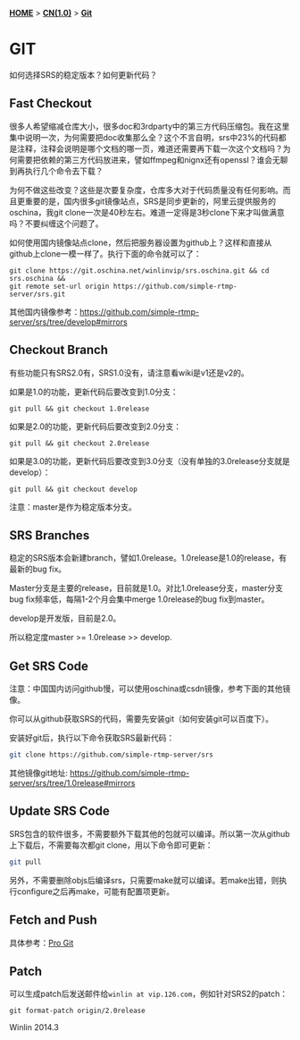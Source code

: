 [**HOME**](Home) > [**CN(1.0)**](v1_CN_Home) > [**Git**](v1_CN_Git)

# GIT

如何选择SRS的稳定版本？如何更新代码？

## Fast Checkout

很多人希望缩减仓库大小，很多doc和3rdparty中的第三方代码压缩包。我在这里集中说明一次，为何需要把doc收集那么全？这个不言自明，srs中23%的代码都是注释，注释会说明是哪个文档的哪一页，难道还需要再下载一次这个文档吗？为何需要把依赖的第三方代码放进来，譬如ffmpeg和nignx还有openssl？谁会无聊到再执行几个命令去下载？

为何不做这些改变？这些是次要复杂度，仓库多大对于代码质量没有任何影响。而且更重要的是，国内很多git镜像站点，SRS是同步更新的，阿里云提供服务的oschina，我git clone一次是40秒左右。难道一定得是3秒clone下来才叫做满意吗？不要纠缠这个问题了。

如何使用国内镜像站点clone，然后把服务器设置为github上？这样和直接从github上clone一模一样了。执行下面的命令就可以了：

```
git clone https://git.oschina.net/winlinvip/srs.oschina.git && cd srs.oschina &&
git remote set-url origin https://github.com/simple-rtmp-server/srs.git
```

其他国内镜像参考：https://github.com/simple-rtmp-server/srs/tree/develop#mirrors

## Checkout Branch

有些功能只有SRS2.0有，SRS1.0没有，请注意看wiki是v1还是v2的。

如果是1.0的功能，更新代码后要改变到1.0分支：

```
git pull && git checkout 1.0release
```

如果是2.0的功能，更新代码后要改变到2.0分支：

```
git pull && git checkout 2.0release
```

如果是3.0的功能，更新代码后要改变到3.0分支（没有单独的3.0release分支就是develop）：

```
git pull && git checkout develop
```

注意：master是作为稳定版本分支。

## SRS Branches

稳定的SRS版本会新建branch，譬如1.0release。1.0release是1.0的release，有最新的bug fix。

Master分支是主要的release，目前就是1.0。对比1.0release分支，master分支bug fix频率低，每隔1-2个月会集中merge 1.0release的bug fix到master。

develop是开发版，目前是2.0。

所以稳定度master >= 1.0release >> develop.

## Get SRS Code

注意：中国国内访问github慢，可以使用oschina或csdn镜像，参考下面的其他镜像。

你可以从github获取SRS的代码，需要先安装git（如何安装git可以百度下）。

安装好git后，执行以下命令获取SRS最新代码：

```bash
git clone https://github.com/simple-rtmp-server/srs
```

其他镜像git地址: https://github.com/simple-rtmp-server/srs/tree/1.0release#mirrors

## Update SRS Code

SRS包含的软件很多，不需要额外下载其他的包就可以编译。所以第一次从github上下载后，不需要每次都git clone，用以下命令即可更新：

```bash
git pull
```

另外，不需要删除objs后编译srs，只需要make就可以编译。若make出错，则执行configure之后再make，可能有配置项更新。

## Fetch and Push

具体参考：[Pro Git](http://git-scm.com/book/zh/v2/GitHub-%E5%AF%B9%E9%A1%B9%E7%9B%AE%E5%81%9A%E5%87%BA%E8%B4%A1%E7%8C%AE)

## Patch

可以生成patch后发送邮件给`winlin at vip.126.com`，例如针对SRS2的patch：

```
git format-patch origin/2.0release
```

Winlin 2014.3
